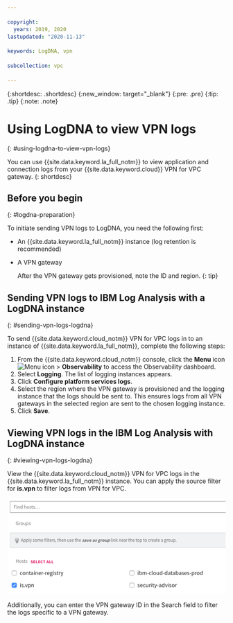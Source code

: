 ```yaml
---

copyright:
  years: 2019, 2020
lastupdated: "2020-11-13"

keywords: LogDNA, vpn

subcollection: vpc

---
```


{:shortdesc: .shortdesc}
{:new_window: target="_blank"}
{:pre: .pre}
{:tip: .tip}
{:note: .note}

# Using LogDNA to view VPN logs
{: #using-logdna-to-view-vpn-logs}

You can use {{site.data.keyword.la_full_notm}} to view application and connection logs from your {{site.data.keyword.cloud}} VPN for VPC gateway.
{: shortdesc}

## Before you begin
{: #logdna-preparation}

To initiate sending VPN logs to LogDNA, you need the following first:

* An {{site.data.keyword.la_full_notm}} instance (log retention is recommended)
* A VPN gateway 

   After the VPN gateway gets provisioned, note the ID and region.
   {: tip}

## Sending VPN logs to IBM Log Analysis with a LogDNA instance
{: #sending-vpn-logs-logdna}

To send {{site.data.keyword.cloud_notm}} VPN for VPC logs in to an instance of {{site.data.keyword.la_full_notm}}, complete the following steps:

1. From the {{site.data.keyword.cloud_notm}} console, click the **Menu** icon ![Menu icon](../../icons/icon_hamburger.svg) &gt; **Observability** to access the Observability dashboard.
1. Select **Logging**. The list of logging instances appears.
1. Click **Configure platform services logs**.
1. Select the region where the VPN gateway is provisioned and the logging instance that the logs should be sent to. This ensures logs from all VPN gateways in the selected region are sent to the chosen logging instance.
1. Click **Save**.

## Viewing VPN logs in the IBM Log Analysis with LogDNA instance
{: #viewing-vpn-logs-logdna}

View the {{site.data.keyword.cloud_notm}} VPN for VPC logs in the {{site.data.keyword.la_full_notm}} instance. You can apply the source filter for **is.vpn** to filter logs from VPN for VPC.

![LogDNA Source filter](images/vpc-vpn-logdna-source-filter.png)

Additionally, you can enter the VPN gateway ID in the Search field to filter the logs specific to a VPN gateway.
